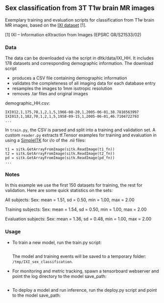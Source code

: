 ## Sex classification from 3T T1w brain MR images
Exemplary training and evaluation scripts for classification from T1w brain MR images, based on the [IXI dataset](http://brain-development.org/ixi-dataset/) [1]. 

[1] IXI – Information eXtraction from Images (EPSRC GR/S21533/02)

### Data
The data can be downloaded via the script in dltk/data/IXI_HH. It includes 178 datasets and corresponding demographic information. The download script
 - produces a CSV file containing demographic information
 - validates the completeness of all imaging data for each database entry
 - resamples the images to 1mm isotropic resolution
 - removes .tar files and original images

demographic_HH.csv:
```IXI_ID,"SEX_ID (1=m, 2=f)",HEIGHT,WEIGHT,ETHNIC_ID,MARITAL_ID,OCCUPATION_ID,QUALIFICATION_ID,DOB,DATE_AVAILABLE,STUDY_DATE,AGE
IXI012,1,175,70,1,2,1,5,1966-08-20,1,2005-06-01,38.7816563997
IXI013,1,182,70,1,2,1,5,1958-09-15,1,2005-06-01,46.7104722793
...
```

In `train.py`, the CSV is parsed and split into a training and validation set. A custom `reader.py` extracts tf.Tensor examples for training and evaluation in using a [SimpleITK](http://www.simpleitk.org/) for  i/o of the .nii files:

```...
t1 = sitk.GetArrayFromImage(sitk.ReadImage(t1_fn))
t2 = sitk.GetArrayFromImage(sitk.ReadImage(t2_fn))
pd = sitk.GetArrayFromImage(sitk.ReadImage(pd_fn))
...
```

### Notes 
In this example we use the first 150 datasets for training, the rest for validation. Here are some quick statistics on the sets:

All subjects:
Sex: mean = 1.51, sd = 0.50, min = 1.00, max = 2.00

Training subjects:
Sex: mean = 1.54, sd = 0.50, min = 1.00, max = 2.00

Evaluation subjects:
Sex: mean = 1.36, sd = 0.48, min = 1.00, max = 2.00


### Usage
- To train a new model, run the train.py script:

  ```python -u train.py MY_OPTIONS
  ```

  The model and training events will be saved to a temporary folder: `/tmp/IXI_sex_classification`.

- For monitoring and metric tracking, spawn a tensorboard webserver and point the log directory to the model save_path:

  ```tensorboard --logdir /tmp/IXI_sex_classification/
  ```

- To deploy a model and run inference, run the deploy.py script and point to the model save_path:

  ```python -u deploy.py --save_path /tmp/IXI_sex_classification MY_OPTIONS
  ```
